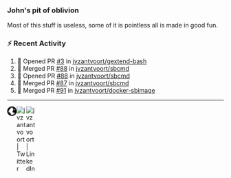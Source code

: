 ### John's pit of oblivion

Most of this stuff is useless, some of it is pointless all is made in good fun.

### :zap: Recent Activity

<!--START_SECTION:activity-->
1. 💪 Opened PR [#3](https://github.com/jvzantvoort/gextend-bash/pull/3) in [jvzantvoort/gextend-bash](https://github.com/jvzantvoort/gextend-bash)
2. 🎉 Merged PR [#88](https://github.com/jvzantvoort/sbcmd/pull/88) in [jvzantvoort/sbcmd](https://github.com/jvzantvoort/sbcmd)
3. 💪 Opened PR [#88](https://github.com/jvzantvoort/sbcmd/pull/88) in [jvzantvoort/sbcmd](https://github.com/jvzantvoort/sbcmd)
4. 🎉 Merged PR [#87](https://github.com/jvzantvoort/sbcmd/pull/87) in [jvzantvoort/sbcmd](https://github.com/jvzantvoort/sbcmd)
5. 🎉 Merged PR [#91](https://github.com/jvzantvoort/docker-sbimage/pull/91) in [jvzantvoort/docker-sbimage](https://github.com/jvzantvoort/docker-sbimage)
<!--END_SECTION:activity-->

---

[<img align="left" alt="jvzantvoort.org" width="22px" src="https://raw.githubusercontent.com/iconic/open-iconic/master/svg/globe.svg" />][website]
[<img align="left" alt="jvzantvoort | Twitter" width="22px" src="https://cdn.jsdelivr.net/npm/simple-icons@v3/icons/twitter.svg" />][twitter]
[<img align="left" alt="jvzantvoort | LinkedIn" width="22px" src="https://cdn.jsdelivr.net/npm/simple-icons@v3/icons/linkedin.svg" />][linkedin]


[website]: https://vanzantvoort.org/
[twitter]: https://twitter.com/jvanzantvoort
[linkedin]: https://www.linkedin.com/in/johnvanzantvoort/
